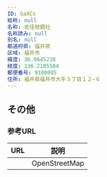 ```yaml
---
ID: GaXCs
総称: null
名称: 佐佳枝廼社
名称読み: null
別名: null
都道府県: 福井県
区域: 福井市
緯度: 36.0645238
経度: 136.2185584
郵便番号: 9100005
住所: 福井県福井市大手３丁目１２−６
---
```


## その他

### 参考URL

| URL | 説明          |
| --- | ------------- |
|     | OpenStreetMap |
